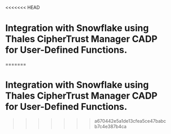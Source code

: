 <<<<<<< HEAD
# Integration with Snowflake using Thales CipherTrust Manager CADP for User-Defined Functions.

=======
# Integration with Snowflake using Thales CipherTrust Manager CADP for User-Defined Functions.

>>>>>>> a670442e5a1de13cfea5ce47babcb7c4e387b4ca
